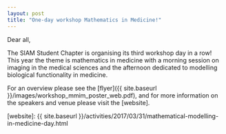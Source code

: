 ```yaml
---
layout: post
title: "One-day workshop Mathematics in Medicine!"
---
```


Dear all,

The SIAM Student Chapter is organising its third workshop day in a row! This year the theme is mathematics in medicine with a morning session on imaging in the medical sciences and the afternoon dedicated to modelling biological functionality in medicine.

For an overview please see the [flyer]({{ site.baseurl }}/images/workshop_mmim_poster_web.pdf), and for more information on the speakers and venue please visit the [website].

[website]: {{ site.baseurl }}/activities/2017/03/31/mathematical-modelling-in-medicine-day.html